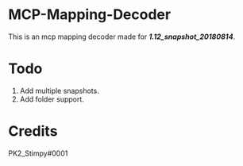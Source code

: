 # MCP-Mapping-Decoder
This is an mcp mapping decoder made for ***1.12_snapshot_20180814***.

# Todo
  1. Add multiple snapshots.
  2. Add folder support.

# Credits
PK2_Stimpy#0001
